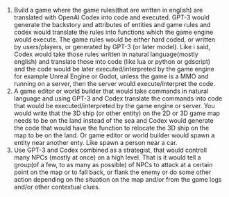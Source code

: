 1.  Build a game where the game rules(that are written in english) are translated with OpenAI Codex into code and executed. GPT-3 would generate the backstory and attributes of entities and game rules and codex would translate the rules into functions which the game engine would execute. The game rules would be either hard coded, or written by users/players, or generated by GPT-3 (or later model). Like i said, Codex would take those rules written in natural language(mostly english) and translate those into code (like lua or python or gdscript) and the code would be later executed/interpreted by the game engine for example Unreal Engine or Godot, unless the game is a MMO and running on a server, then the server would execute/interpret the code.
2.  A game editor or world builder that would take commands in natural language and using GPT-3 and Codex translate the commands into code that would be executed/interpreted by the game engine or server. You would write that the 3D ship (or other entity) on the 2D or 3D game map needs to be on the land instead of the sea and Codex would generate the code that would have the function to relocate the 3D ship on the map to be on the land. Or game editor or world builder would spawn a entity near another enty. Like spawn a person near a car. 
3.  Use GPT-3 and Codex combined as a strategist, that would controll many NPCs (mostly at once) on a high level. That is it would tell a group(of a few, to as many as possible) of NPCs to attack at a certain point on the map or to fall back, or flank the enemy or do some other action depending on the situation on the map and/or from the game logs and/or other contextual clues.
